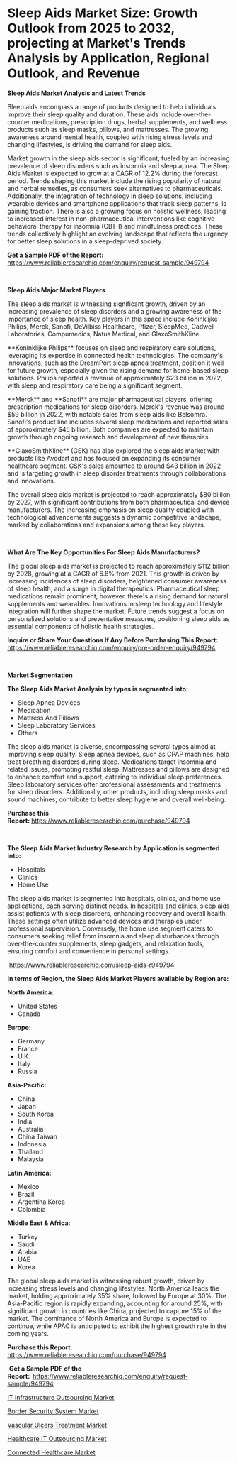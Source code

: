 <p><h1>Sleep Aids Market Size: Growth Outlook from 2025 to 2032, projecting at Market's Trends Analysis by Application, Regional Outlook, and Revenue</h1></p><p><strong>Sleep Aids Market Analysis and Latest Trends</strong></p>
<p><p>Sleep aids encompass a range of products designed to help individuals improve their sleep quality and duration. These aids include over-the-counter medications, prescription drugs, herbal supplements, and wellness products such as sleep masks, pillows, and mattresses. The growing awareness around mental health, coupled with rising stress levels and changing lifestyles, is driving the demand for sleep aids.</p><p>Market growth in the sleep aids sector is significant, fueled by an increasing prevalence of sleep disorders such as insomnia and sleep apnea. The Sleep Aids Market is expected to grow at a CAGR of 12.2% during the forecast period. Trends shaping this market include the rising popularity of natural and herbal remedies, as consumers seek alternatives to pharmaceuticals. Additionally, the integration of technology in sleep solutions, including wearable devices and smartphone applications that track sleep patterns, is gaining traction. There is also a growing focus on holistic wellness, leading to increased interest in non-pharmaceutical interventions like cognitive behavioral therapy for insomnia (CBT-I) and mindfulness practices. These trends collectively highlight an evolving landscape that reflects the urgency for better sleep solutions in a sleep-deprived society.</p></p>
<p><strong>Get a Sample PDF of the Report:&nbsp;</strong> <a href="https://www.reliableresearchiq.com/enquiry/request-sample/949794?utm_campaign=1144&utm_medium=2&utm_source=Github&utm_content=ia&utm_term=05032025&utm_id=sleep-aids">https://www.reliableresearchiq.com/enquiry/request-sample/949794</a></p>
<p>&nbsp;</p>
<p><strong>Sleep Aids Major Market Players</strong></p>
<p><p>The sleep aids market is witnessing significant growth, driven by an increasing prevalence of sleep disorders and a growing awareness of the importance of sleep health. Key players in this space include Koninklijke Philips, Merck, Sanofi, DeVilbiss Healthcare, Pfizer, SleepMed, Cadwell Laboratories, Compumedics, Natus Medical, and GlaxoSmithKline.</p><p>**Koninklijke Philips** focuses on sleep and respiratory care solutions, leveraging its expertise in connected health technologies. The company's innovations, such as the DreamPort sleep apnea treatment, position it well for future growth, especially given the rising demand for home-based sleep solutions. Philips reported a revenue of approximately $23 billion in 2022, with sleep and respiratory care being a significant segment.</p><p>**Merck** and **Sanofi** are major pharmaceutical players, offering prescription medications for sleep disorders. Merck's revenue was around $59 billion in 2022, with notable sales from sleep aids like Belsomra. Sanofi's product line includes several sleep medications and reported sales of approximately $45 billion. Both companies are expected to maintain growth through ongoing research and development of new therapies.</p><p>**GlaxoSmithKline** (GSK) has also explored the sleep aids market with products like Avodart and has focused on expanding its consumer healthcare segment. GSK's sales amounted to around $43 billion in 2022 and is targeting growth in sleep disorder treatments through collaborations and innovations.</p><p>The overall sleep aids market is projected to reach approximately $80 billion by 2027, with significant contributions from both pharmaceutical and device manufacturers. The increasing emphasis on sleep quality coupled with technological advancements suggests a dynamic competitive landscape, marked by collaborations and expansions among these key players.</p></p>
<p>&nbsp;</p>
<p><strong>What Are The Key Opportunities For Sleep Aids Manufacturers?</strong></p>
<p><p>The global sleep aids market is projected to reach approximately $112 billion by 2028, growing at a CAGR of 6.8% from 2021. This growth is driven by increasing incidences of sleep disorders, heightened consumer awareness of sleep health, and a surge in digital therapeutics. Pharmaceutical sleep medications remain prominent; however, there's a rising demand for natural supplements and wearables. Innovations in sleep technology and lifestyle integration will further shape the market. Future trends suggest a focus on personalized solutions and preventative measures, positioning sleep aids as essential components of holistic health strategies.</p></p>
<p><strong>Inquire or Share Your Questions If Any Before Purchasing This Report:</strong> <a href="https://www.reliableresearchiq.com/enquiry/pre-order-enquiry/949794?utm_campaign=1144&utm_medium=2&utm_source=Github&utm_content=ia&utm_term=05032025&utm_id=sleep-aids">https://www.reliableresearchiq.com/enquiry/pre-order-enquiry/949794</a></p>
<p>&nbsp;</p>
<p><strong>Market Segmentation</strong></p>
<p><strong>The Sleep Aids Market Analysis by types is segmented into:</strong></p>
<p><ul><li>Sleep Apnea Devices</li><li>Medication</li><li>Mattress And Pillows</li><li>Sleep Laboratory Services</li><li>Others</li></ul></p>
<p><p>The sleep aids market is diverse, encompassing several types aimed at improving sleep quality. Sleep apnea devices, such as CPAP machines, help treat breathing disorders during sleep. Medications target insomnia and related issues, promoting restful sleep. Mattresses and pillows are designed to enhance comfort and support, catering to individual sleep preferences. Sleep laboratory services offer professional assessments and treatments for sleep disorders. Additionally, other products, including sleep masks and sound machines, contribute to better sleep hygiene and overall well-being.</p></p>
<p><strong>Purchase this Report:&nbsp;</strong><a href="https://www.reliableresearchiq.com/purchase/949794?utm_campaign=1144&utm_medium=2&utm_source=Github&utm_content=ia&utm_term=05032025&utm_id=sleep-aids">https://www.reliableresearchiq.com/purchase/949794</a></p>
<p>&nbsp;</p>
<p><strong>The Sleep Aids Market Industry Research by Application is segmented into:</strong></p>
<p><ul><li>Hospitals</li><li>Clinics</li><li>Home Use</li></ul></p>
<p><p>The sleep aids market is segmented into hospitals, clinics, and home use applications, each serving distinct needs. In hospitals and clinics, sleep aids assist patients with sleep disorders, enhancing recovery and overall health. These settings often utilize advanced devices and therapies under professional supervision. Conversely, the home use segment caters to consumers seeking relief from insomnia and sleep disturbances through over-the-counter supplements, sleep gadgets, and relaxation tools, ensuring comfort and convenience in personal settings.</p></p>
<p><a href="https://www.reliableresearchiq.com/sleep-aids-r949794?utm_campaign=1144&utm_medium=2&utm_source=Github&utm_content=ia&utm_term=05032025&utm_id=sleep-aids">&nbsp;https://www.reliableresearchiq.com/sleep-aids-r949794</a></p>
<p><strong>In terms of Region, the Sleep Aids Market Players available by Region are:</strong></p>
<p>
    <p> <strong> North America: </strong>
        <ul>
            <li>United States</li>
            <li>Canada</li>
        </ul>
        </p> 
    <p> <strong> Europe: </strong>
        <ul>
            <li>Germany</li>
            <li>France</li>
            <li>U.K.</li>
            <li>Italy</li>
            <li>Russia</li>
        </ul>
        </p> 
    <p> <strong> Asia-Pacific: </strong>
        <ul>
            <li>China</li>
            <li>Japan</li>
            <li>South Korea</li>
            <li>India</li>
            <li>Australia</li>
            <li>China Taiwan</li>
            <li>Indonesia</li>
            <li>Thailand</li>
            <li>Malaysia</li>
        </ul>
        </p> 
    <p> <strong> Latin America: </strong>
        <ul>
            <li>Mexico</li>
            <li>Brazil</li>
            <li>Argentina Korea</li>
            <li>Colombia</li>
        </ul>
        </p> 
    <p> <strong> Middle East & Africa: </strong>
        <ul>
            <li>Turkey</li>
            <li>Saudi</li>
            <li>Arabia</li>
            <li>UAE</li>
            <li>Korea</li>
        </ul>
    </p>
    </p>
<p><p>The global sleep aids market is witnessing robust growth, driven by increasing stress levels and changing lifestyles. North America leads the market, holding approximately 35% share, followed by Europe at 30%. The Asia-Pacific region is rapidly expanding, accounting for around 25%, with significant growth in countries like China, projected to capture 15% of the market. The dominance of North America and Europe is expected to continue, while APAC is anticipated to exhibit the highest growth rate in the coming years.</p></p>
<p><strong>Purchase this Report: </strong><a href="https://www.reliableresearchiq.com/purchase/949794?utm_campaign=1144&utm_medium=2&utm_source=Github&utm_content=ia&utm_term=05032025&utm_id=sleep-aids">https://www.reliableresearchiq.com/purchase/949794</a></p>
<p>&nbsp;<strong>Get a Sample PDF of the Report:&nbsp;&nbsp;</strong><a href="https://www.reliableresearchiq.com/enquiry/request-sample/949794?utm_campaign=1144&utm_medium=2&utm_source=Github&utm_content=ia&utm_term=05032025&utm_id=sleep-aids">https://www.reliableresearchiq.com/enquiry/request-sample/949794</a></p>
<p><strong></strong></p>
<p><p><a href="https://github.com/dekamrapinq1/Market-Research-Report-List-1/blob/main/it-infrastructure-outsourcing-market.md?utm_campaign=1144&utm_medium=2&utm_source=Github&utm_content=ia&utm_term=05032025&utm_id=sleep-aids">IT Infrastructure Outsourcing Market</a></p><p><a href="https://github.com/ioniafidian4/Market-Research-Report-List-1/blob/main/border-security-system-market.md?utm_campaign=1144&utm_medium=2&utm_source=Github&utm_content=ia&utm_term=05032025&utm_id=sleep-aids">Border Security System Market</a></p><p><a href="https://github.com/welfmimon/Market-Research-Report-List-1/blob/main/vascular-ulcers-treatment-market.md?utm_campaign=1144&utm_medium=2&utm_source=Github&utm_content=ia&utm_term=05032025&utm_id=sleep-aids">Vascular Ulcers Treatment Market</a></p><p><a href="https://github.com/dumanelina6v/Market-Research-Report-List-1/blob/main/healthcare-it-outsourcing-market.md?utm_campaign=1144&utm_medium=2&utm_source=Github&utm_content=ia&utm_term=05032025&utm_id=sleep-aids">Healthcare IT Outsourcing Market</a></p><p><a href="https://github.com/khifzaba/Market-Research-Report-List-1/blob/main/connected-healthcare-market.md?utm_campaign=1144&utm_medium=2&utm_source=Github&utm_content=ia&utm_term=05032025&utm_id=sleep-aids">Connected Healthcare Market</a></p></p>